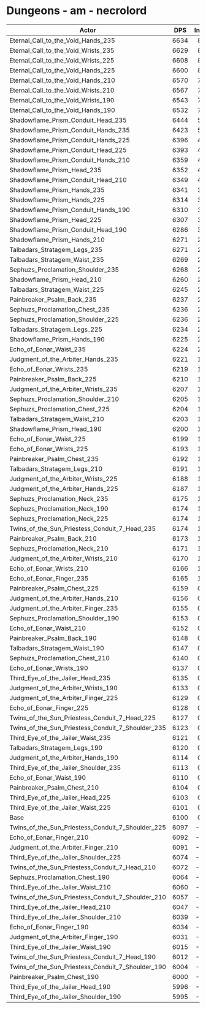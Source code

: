 # Dungeons - am - necrolord
| Actor | DPS | Increase |
|---|:---:|:---:|
|Eternal_Call_to_the_Void_Hands_235|6634|8.75%|
|Eternal_Call_to_the_Void_Wrists_235|6629|8.66%|
|Eternal_Call_to_the_Void_Wrists_225|6608|8.32%|
|Eternal_Call_to_the_Void_Hands_225|6600|8.19%|
|Eternal_Call_to_the_Void_Hands_210|6570|7.70%|
|Eternal_Call_to_the_Void_Wrists_210|6567|7.65%|
|Eternal_Call_to_the_Void_Wrists_190|6543|7.25%|
|Eternal_Call_to_the_Void_Hands_190|6532|7.07%|
|Shadowflame_Prism_Conduit_Head_235|6444|5.63%|
|Shadowflame_Prism_Conduit_Hands_235|6423|5.29%|
|Shadowflame_Prism_Conduit_Hands_225|6396|4.84%|
|Shadowflame_Prism_Conduit_Head_225|6393|4.79%|
|Shadowflame_Prism_Conduit_Hands_210|6359|4.24%|
|Shadowflame_Prism_Head_235|6352|4.12%|
|Shadowflame_Prism_Conduit_Head_210|6349|4.07%|
|Shadowflame_Prism_Hands_235|6341|3.94%|
|Shadowflame_Prism_Hands_225|6314|3.50%|
|Shadowflame_Prism_Conduit_Hands_190|6310|3.43%|
|Shadowflame_Prism_Head_225|6307|3.38%|
|Shadowflame_Prism_Conduit_Head_190|6286|3.04%|
|Shadowflame_Prism_Hands_210|6271|2.79%|
|Talbadars_Stratagem_Legs_235|6271|2.79%|
|Talbadars_Stratagem_Waist_235|6269|2.76%|
|Sephuzs_Proclamation_Shoulder_235|6268|2.75%|
|Shadowflame_Prism_Head_210|6260|2.61%|
|Talbadars_Stratagem_Waist_225|6245|2.37%|
|Painbreaker_Psalm_Back_235|6237|2.24%|
|Sephuzs_Proclamation_Chest_235|6236|2.22%|
|Sephuzs_Proclamation_Shoulder_225|6236|2.22%|
|Talbadars_Stratagem_Legs_225|6234|2.19%|
|Shadowflame_Prism_Hands_190|6225|2.04%|
|Echo_of_Eonar_Waist_235|6224|2.02%|
|Judgment_of_the_Arbiter_Hands_235|6221|1.98%|
|Echo_of_Eonar_Wrists_235|6219|1.94%|
|Painbreaker_Psalm_Back_225|6210|1.79%|
|Judgment_of_the_Arbiter_Wrists_235|6207|1.75%|
|Sephuzs_Proclamation_Shoulder_210|6205|1.71%|
|Sephuzs_Proclamation_Chest_225|6204|1.70%|
|Talbadars_Stratagem_Waist_210|6203|1.68%|
|Shadowflame_Prism_Head_190|6200|1.63%|
|Echo_of_Eonar_Waist_225|6199|1.61%|
|Echo_of_Eonar_Wrists_225|6193|1.52%|
|Painbreaker_Psalm_Chest_235|6192|1.50%|
|Talbadars_Stratagem_Legs_210|6191|1.48%|
|Judgment_of_the_Arbiter_Wrists_225|6188|1.43%|
|Judgment_of_the_Arbiter_Hands_225|6187|1.42%|
|Sephuzs_Proclamation_Neck_235|6175|1.22%|
|Sephuzs_Proclamation_Neck_190|6174|1.20%|
|Sephuzs_Proclamation_Neck_225|6174|1.20%|
|Twins_of_the_Sun_Priestess_Conduit_7_Head_235|6174|1.20%|
|Painbreaker_Psalm_Back_210|6173|1.19%|
|Sephuzs_Proclamation_Neck_210|6171|1.16%|
|Judgment_of_the_Arbiter_Wrists_210|6170|1.14%|
|Echo_of_Eonar_Wrists_210|6166|1.07%|
|Echo_of_Eonar_Finger_235|6165|1.06%|
|Painbreaker_Psalm_Chest_225|6159|0.96%|
|Judgment_of_the_Arbiter_Hands_210|6156|0.91%|
|Judgment_of_the_Arbiter_Finger_235|6155|0.89%|
|Sephuzs_Proclamation_Shoulder_190|6153|0.86%|
|Echo_of_Eonar_Waist_210|6152|0.84%|
|Painbreaker_Psalm_Back_190|6148|0.78%|
|Talbadars_Stratagem_Waist_190|6147|0.76%|
|Sephuzs_Proclamation_Chest_210|6140|0.65%|
|Echo_of_Eonar_Wrists_190|6137|0.60%|
|Third_Eye_of_the_Jailer_Head_235|6135|0.57%|
|Judgment_of_the_Arbiter_Wrists_190|6133|0.53%|
|Judgment_of_the_Arbiter_Finger_225|6129|0.47%|
|Echo_of_Eonar_Finger_225|6128|0.45%|
|Twins_of_the_Sun_Priestess_Conduit_7_Head_225|6127|0.43%|
|Twins_of_the_Sun_Priestess_Conduit_7_Shoulder_235|6123|0.37%|
|Third_Eye_of_the_Jailer_Waist_235|6121|0.34%|
|Talbadars_Stratagem_Legs_190|6120|0.32%|
|Judgment_of_the_Arbiter_Hands_190|6114|0.22%|
|Third_Eye_of_the_Jailer_Shoulder_235|6113|0.20%|
|Echo_of_Eonar_Waist_190|6110|0.16%|
|Painbreaker_Psalm_Chest_210|6104|0.06%|
|Third_Eye_of_the_Jailer_Head_225|6103|0.04%|
|Third_Eye_of_the_Jailer_Waist_225|6101|0.01%|
|Base|6100|0.00%|
|Twins_of_the_Sun_Priestess_Conduit_7_Shoulder_225|6097|-0.06%|
|Echo_of_Eonar_Finger_210|6092|-0.14%|
|Judgment_of_the_Arbiter_Finger_210|6091|-0.16%|
|Third_Eye_of_the_Jailer_Shoulder_225|6074|-0.43%|
|Twins_of_the_Sun_Priestess_Conduit_7_Head_210|6072|-0.47%|
|Sephuzs_Proclamation_Chest_190|6064|-0.60%|
|Third_Eye_of_the_Jailer_Waist_210|6060|-0.66%|
|Twins_of_the_Sun_Priestess_Conduit_7_Shoulder_210|6057|-0.71%|
|Third_Eye_of_the_Jailer_Head_210|6047|-0.88%|
|Third_Eye_of_the_Jailer_Shoulder_210|6039|-1.01%|
|Echo_of_Eonar_Finger_190|6034|-1.09%|
|Judgment_of_the_Arbiter_Finger_190|6031|-1.14%|
|Third_Eye_of_the_Jailer_Waist_190|6015|-1.40%|
|Twins_of_the_Sun_Priestess_Conduit_7_Head_190|6012|-1.45%|
|Twins_of_the_Sun_Priestess_Conduit_7_Shoulder_190|6004|-1.58%|
|Painbreaker_Psalm_Chest_190|6000|-1.65%|
|Third_Eye_of_the_Jailer_Head_190|5996|-1.71%|
|Third_Eye_of_the_Jailer_Shoulder_190|5995|-1.73%|
